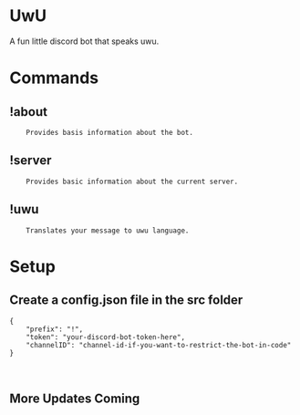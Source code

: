 # UwU
A fun little discord bot that speaks uwu.

# Commands

## !about
        Provides basis information about the bot.

## !server
        Provides basic information about the current server.

## !uwu
        Translates your message to uwu language.

# Setup

## Create a config.json file in the src folder

    {
        "prefix": "!",
        "token": "your-discord-bot-token-here",
        "channelID": "channel-id-if-you-want-to-restrict-the-bot-in-code"
    }

<br>

## More Updates Coming